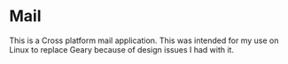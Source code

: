 # Mail
This is a Cross platform mail application. This was intended for my use on Linux to replace Geary because of design issues I had with it.
